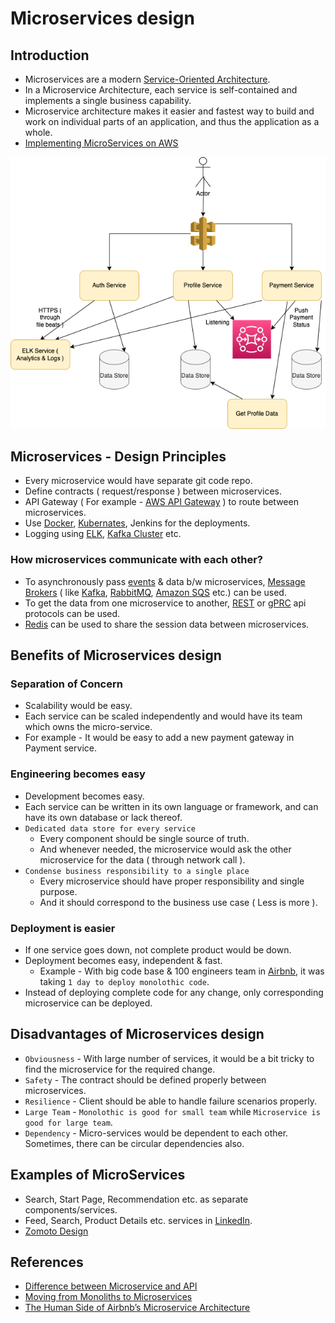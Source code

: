 
# Microservices design

## Introduction
- Microservices are a modern [Service-Oriented Architecture](https://www.geeksforgeeks.org/service-oriented-architecture/).
- In a Microservice Architecture, each service is self-contained and implements a single business capability.
- Microservice architecture makes it easier and fastest way to build and work on individual parts of an application, and thus the application as a whole.
- [Implementing MicroServices on AWS](../../2_AWSComponents/0_AWSDesigns/MicroservicesOnAWS.md)

![img.png](assests/MonolothicToMicroService.drawio.png)

## Microservices - Design Principles
- Every microservice would have separate git code repo.
- Define contracts ( request/response ) between microservices.
- API Gateway ( For example - [AWS API Gateway](../../2_AWSComponents/1_NetworkingAndContentDelivery/) ) to route between microservices.
- Use [Docker](../6_DevOps/Docker.md), [Kubernates](../6_DevOps/Kubernates.md), Jenkins for the deployments.
- Logging using [ELK](../7_MonitoringTools/ELK.md), [Kafka Cluster](../4_MessageBrokers/Kafka.md) etc.

### How microservices communicate with each other?
- To asynchronously pass [events](../0_SystemGlossaries/EventDrivenArchitecture.md) & data b/w microservices, [Message Brokers](../4_MessageBrokers) ( like [Kafka](../4_MessageBrokers/Kafka.md), [RabbitMQ](../4_MessageBrokers/RabbitMQ.md), [Amazon SQS](../../2_AWSComponents/5_MessageBrokerServices/AmazonSQS.md) etc.) can be used.
- To get the data from one microservice to another, [REST](../2_APITechOptions/REST.md) or [gPRC](../2_APITechOptions/gPRC.md) api protocols can be used.
- [Redis](../5_Redis) can be used to share the session data between microservices.

## Benefits of Microservices design

### Separation of Concern
- Scalability would be easy. 
- Each service can be scaled independently and would have its team which owns the micro-service.
- For example - It would be easy to add a new payment gateway in Payment service.

### Engineering becomes easy
- Development becomes easy.
- Each service can be written in its own language or framework, and can have its own database or lack thereof.
- `Dedicated data store for every service` 
  - Every component should be single source of truth. 
  - And whenever needed, the microservice would ask the other microservice for the data ( through network call ).
- `Condense business responsibility to a single place` 
  - Every microservice should have proper responsibility and single purpose. 
  - And it should correspond to the business use case ( Less is more ).

### Deployment is easier
- If one service goes down, not complete product would be down.
- Deployment becomes easy, independent & fast. 
  - Example - With big code base & 100 engineers team in [Airbnb](https://www.infoq.com/presentations/airbnb-culture-soa/), it was taking `1 day to deploy monolothic code`.
- Instead of deploying complete code for any change, only corresponding microservice can be deployed.

## Disadvantages of Microservices design
- `Obviousness` - With large number of services, it would be a bit tricky to find the microservice for the required change.
- `Safety` - The contract should be defined properly between microservices.
- `Resilience` - Client should be able to handle failure scenarios properly.
- `Large Team` - `Monolothic is good for small team` while `Microservice is good for large team`.
- `Dependency` - Micro-services would be dependent to each other. Sometimes, there can be circular dependencies also.

## Examples of MicroServices
- Search, Start Page, Recommendation etc. as separate components/services.
- Feed, Search, Product Details etc. services in [LinkedIn](https://www.linkedin.com/feed/).
- [Zomoto Design](../../3_HLDDesignProblems/ZomatoDesign)

## References
- [Difference between Microservice and API](https://www.geeksforgeeks.org/difference-between-microservice-and-api/)
- [Moving from Monoliths to Microservices](https://www.youtube.com/watch?v=rckfN7xFig0&list=PLMCXHnjXnTnvo6alSjVkgxV-VH6EPyvoX&index=34)
- [The Human Side of Airbnb’s Microservice Architecture](https://www.infoq.com/presentations/airbnb-culture-soa/)